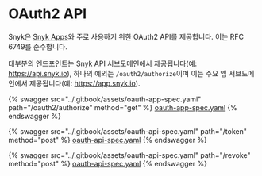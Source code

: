 # OAuth2 API

Snyk은 [Snyk Apps](how-to-use-snyk-apps-apis/)와 주로 사용하기 위한 OAuth2 API를 제공합니다. 이는 RFC 6749를 준수합니다.

대부분의 엔드포인트는 Snyk API 서브도메인에서 제공됩니다(예: https://api.snyk.io), 하나의 예외는 `/oauth2/authorize`이며 이는 주요 앱 서브도메인에서 제공됩니다(예: https://app.snyk.io).

{% swagger src="../.gitbook/assets/oauth-app-spec.yaml" path="/oauth2/authorize" method="get" %}
[oauth-app-spec.yaml](../.gitbook/assets/oauth-app-spec.yaml)
{% endswagger %}

{% swagger src="../.gitbook/assets/oauth-api-spec.yaml" path="/token" method="post" %}
[oauth-api-spec.yaml](../.gitbook/assets/oauth-api-spec.yaml)
{% endswagger %}

{% swagger src="../.gitbook/assets/oauth-api-spec.yaml" path="/revoke" method="post" %}
[oauth-api-spec.yaml](../.gitbook/assets/oauth-api-spec.yaml)
{% endswagger %}